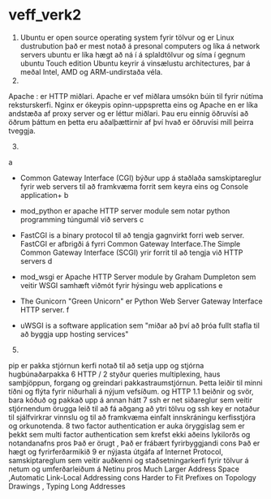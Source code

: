 # veff_verk2
1. Ubuntu er open source operating system fyrir tölvur og er Linux dustrubution það er mest notað á presonal computers og líka á network servers ubuntu er líka hægt að ná í á splaldtölvur og síma í gegnum ubuntu Touch edition 
Ubuntu keyrir á vinsælustu architectures, þar á meðal Intel, AMD og ARM-undirstaða véla.
2.
 Apache : er HTTP miðlari. Apache er vef miðlara umsókn
búin til fyrir nútíma reksturskerfi. 
Nginx er ókeypis opinn-uppspretta eins og Apache
en er líka andstæða af proxy server og er léttur miðlari. 
Þau eru einnig öðruvísi að öðrum þáttum en þetta eru aðalþættirnir 
af því hvað er öðruvísi mill þeirra tveggja.

3.
a
 * Common Gateway Interface (CGI) býður upp á staðlaða samskiptareglur fyrir
   web servers til að framkvæma forrit sem keyra eins og Console application+
b

* mod_python er apache HTTP server module sem notar python programming túngumál við servers
c

* FastCGI is a binary protocol til að tengja gagnvirkt forri web server. FastCGI er afbrigði á 
  fyrri Common Gateway Interface.The Simple Common Gateway Interface (SCGI) yrir forrit til að
  tengja við HTTP servers
d

* mod_wsgi er Apache HTTP Server module by Graham Dumpleton sem veitir WSGI samhæft viðmót fyrir 
  hýsingu web applications
e

* The Gunicorn "Green Unicorn" er Python Web Server Gateway Interface HTTP server.
f

* uWSGI is a software application sem "miðar  að því að þróa fullt stafla til að byggja upp
  hosting services"
5.
 
pip er pakka stjórnun kerfi notað til að setja upp og stjórna hugbúnaðarpakka
6
HTTP / 2 styður queries multiplexing, haus samþjöppun, forgang og greindari pakkastraumstjórnun. Þetta leiðir til minni tíðni og flýta fyrir niðurhali á nýjum vefsíðum. og HTTP 1.1 beiðnir og svör, bara kóðuð og pakkað upp á annan hátt
7
 ssh er net siðareglur sem veitir stjórnendum örugga leið til að fá aðgang að ytri tölvu og ssh key er notaður til sjálfvirkrar vinnslu og til að framkvæma einfalt innskráningu kerfisstjóra og orkunotenda.
8
two factor authentication er auka öryggislag sem er þekkt sem multi factor authentication sem krefst ekki aðeins lykilorðs og notandanafns pros Það er örugt , Það er frábært fyrirbyggjandi cons Það er hægt og fyrirferðarmikið
9
er nýjasta útgáfa af Internet Protocol, samskiptareglum sem veitir auðkenni og staðsetningarkerfi fyrir tölvur á netum og umferðarleiðum á Netinu pros Much Larger Address Space ,Automatic Link-Local Addressing cons Harder to Fit Prefixes on Topology Drawings ,  Typing Long Addresses
